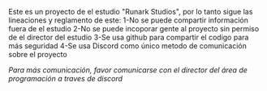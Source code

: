 Este es un proyecto de el estudio "Runark Studios", por lo tanto sigue las lineaciones y reglamento de este:
1-No se puede compartir información fuera de el estudio
2-No se puede incoporar gente al proyecto sin permiso de el director del estudio
3-Se usa github para compartir el codigo para más seguridad
4-Se usa Discord como único metodo de comunicación sobre el proyecto

*Para más comunicación, favor comunicarse con el director del área de programación a traves de discord*
